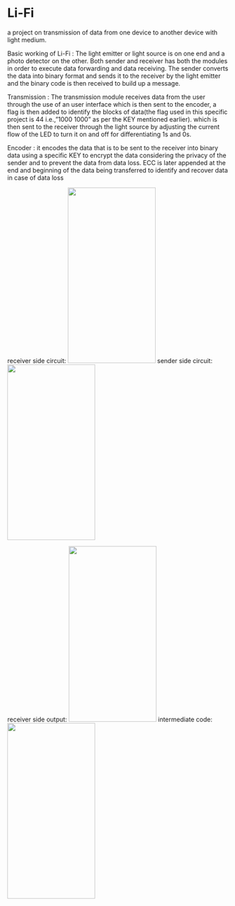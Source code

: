 # Li-Fi
a project on transmission of data from one device to another device with light medium.

Basic working of Li-Fi : The light emitter or light
 source is on one end and a photo detector on the
 other. Both sender and receiver has both the
 modules in order to execute data forwarding and
 data receiving. The sender converts the data into
 binary format and sends it to the receiver by the
 light emitter and the binary code is then received to
 build up a message.

Transmission : The transmission module receives
 data from the user through the use of an user
 interface which is then sent to the encoder, a flag is
 then added to identify the blocks of data(the flag
 used in this specific project is 44 i.e.,”1000 1000” as
 per the KEY mentioned earlier). which is then sent
 to the receiver through the light source by
 adjusting the current flow of the LED to turn it on
 and off for differentiating 1s and 0s.
 
 Encoder :  it encodes the data that is to be sent to
 the receiver into binary data using a specific KEY to
 encrypt the data considering the privacy of the
 sender and to prevent the data from data loss. ECC
 is later appended at the end and beginning of the
 data being transferred to identify and recover data
 in case of data loss

receiver side circuit:
<img src="https://github.com/Hariharan200930/Li-Fi/assets/129237134/e30624af-9a2c-4e39-8fa7-fa468af83d91" width="200" height="400" />
sender side circuit:
<img src="https://github.com/Hariharan200930/Li-Fi/assets/129237134/3ec8840e-be53-4bc3-a2cf-971ed56ec4b5" width="200" height="400" />

receiver side output:
<img src="https://github.com/Hariharan200930/Li-Fi/assets/129237134/429644ef-8c65-47e5-ac80-69beef83a8da" width="200" height="400" />
intermediate code:
<img src="https://github.com/Hariharan200930/Li-Fi/assets/129237134/d57bf61b-3ef7-4304-90ab-c619f4f22b54" width="200" height="400" />

